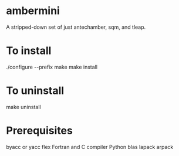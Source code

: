 ambermini
=========

A stripped-down set of just antechamber, sqm, and tleap.


To install
==========

./configure --prefix <destination>
make
make install


To uninstall
============

make uninstall


Prerequisites
=============
byacc or yacc
flex
Fortran and C compiler
Python
blas
lapack
arpack
